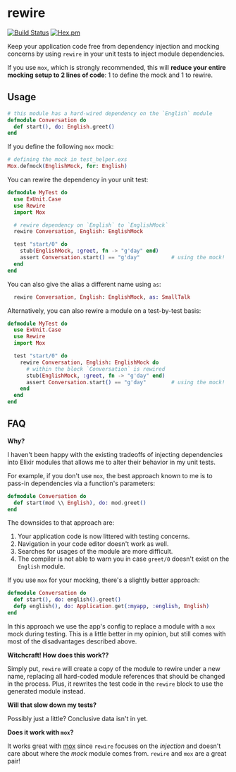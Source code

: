 rewire
===

[![Build Status](https://travis-ci.org/stephanos/rewire.svg?branch=master)](https://travis-ci.org/stephanos/rewire)
[![Hex.pm](https://img.shields.io/hexpm/v/rewire.svg)](https://hex.pm/packages/rewire)

Keep your application code free from dependency injection and mocking concerns by using `rewire` in your unit tests to inject module dependencies.

If you use `mox`, which is strongly recommended, this will **reduce your entire mocking setup to 2 lines of code**: 1 to define the mock and 1 to rewire.

## Usage

```elixir
# this module has a hard-wired dependency on the `English` module
defmodule Conversation do
  def start(), do: English.greet()
end
```

If you define the following `mox` mock:

```elixir
# defining the mock in test_helper.exs
Mox.defmock(EnglishMock, for: English)
```

You can rewire the dependency in your unit test:

```elixir
defmodule MyTest do
  use ExUnit.Case
  use Rewire
  import Mox

  # rewire dependency on `English` to `EnglishMock`
  rewire Conversation, English: EnglishMock

  test "start/0" do
    stub(EnglishMock, :greet, fn -> "g'day" end)
    assert Conversation.start() == "g'day"          # using the mock!
  end
end
```

You can also give the alias a different name using `as`:

```elixir
  rewire Conversation, English: EnglishMock, as: SmallTalk
```

Alternatively, you can also rewire a module on a test-by-test basis:

```elixir
defmodule MyTest do
  use ExUnit.Case
  use Rewire
  import Mox

  test "start/0" do
    rewire Conversation, English: EnglishMock do
      # within the block `Conversation` is rewired
      stub(EnglishMock, :greet, fn -> "g'day" end)
      assert Conversation.start() == "g'day"        # using the mock!
    end
  end
end
```

## FAQ

**Why?**

I haven't been happy with the existing tradeoffs of injecting dependencies into Elixir modules that allows me to alter their behavior in my unit tests.

For example, if you don't use `mox`, the best approach known to me is to pass-in dependencies via a function's parameters:

```elixir
defmodule Conversation do
  def start(mod \\ English), do: mod.greet()
end
```

The downsides to that approach are:

  1) Your application code is now littered with testing concerns.
  2) Navigation in your code editor doesn't work as well.
  3) Searches for usages of the module are more difficult.
  4) The compiler is not able to warn you in case `greet/0` doesn't exist on the `English` module.

If you use `mox` for your mocking, there's a slightly better approach:

```elixir
defmodule Conversation do
  def start(), do: english().greet()
  defp english(), do: Application.get(:myapp, :english, English)
end
```

In this approach we use the app's config to replace a module with a `mox` mock during testing. This is a little better in my opinion, but still comes with most of the disadvantages described above.

**Witchcraft! How does this work??**

Simply put, `rewire` will create a copy of the module to rewire under a new name, replacing all hard-coded module references that should be changed in the process. Plus, it rewrites the test code in the `rewire` block to use the generated module instead.

**Will that slow down my tests?**

Possibly just a little? Conclusive data isn't in yet.

**Does it work with `mox`?**

It works great with [mox](https://github.com/dashbitco/mox) since `rewire` focuses on the _injection_ and doesn't care about where the _mock_ module comes from. `rewire` and `mox` are a great pair!
